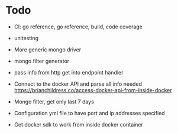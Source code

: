 # Todo

- CI: go reference, go reference, build, code coverage
- unitesting
- More generic mongo driver
- mongo filter generator
- pass info from http get into endpoint handler
- Connect to the docker API and parse all info needed https://brianchildress.co/access-docker-api-from-inside-docker
- Mongo filter, get only last 7 days
- Configuration yml file to have port and ip addresses specified

- Get docker sdk to work from inside docker container
